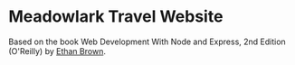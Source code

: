 # Meadowlark Travel Website

Based on the book Web Development With Node and Express, 2nd Edition (O'Reilly) by [Ethan Brown](https://github.com/EthanRBrown).
